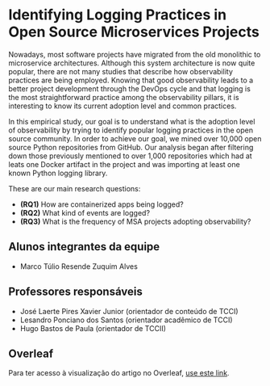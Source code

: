 # Identifying Logging Practices in Open Source Microservices Projects

Nowadays, most software projects have migrated from the old monolithic to microservice architectures.
Although this system architecture is now quite popular, there are not many studies that describe how observability practices are being employed.
Knowing that good observability leads to a better project development through the DevOps cycle and that logging is the most straightforward practice among the observability pillars, it is interesting to know its current adoption level and common practices.

In this empirical study, our goal is to understand what is the adoption level of observability by trying to identify popular logging practices in the open source community.
In order to achieve our goal, we mined over 10,000 open source Python repositories from GitHub.
Our analysis began after filtering down those previously mentioned to over 1,000 repositories which had at leats one Docker artifact in the project and was importing at least one known Python logging library.

These are our main research questions:
- **(RQ1)** How are containerized apps being logged?
- **(RQ2)** What kind of events are logged?
- **(RQ3)** What is the frequency of MSA projects adopting observability?


## Alunos integrantes da equipe

* Marco Túlio Resende Zuquim Alves

## Professores responsáveis

* José Laerte Pires Xavier Junior (orientador de conteúdo de TCCI)
* Lesandro Ponciano dos Santos (orientador acadêmico de TCCI)
* Hugo Bastos de Paula (orientador de TCCII)

## Overleaf

Para ter acesso à visualização do artigo no Overleaf, [use este link][overleaf-ro].


[overleaf-ro]: https://www.overleaf.com/read/rqvgmbyzdqrc "Acesso à visualização do artigo no Overleaf, uma plataforma online colaborativa de edição de artigos em LaTeX."